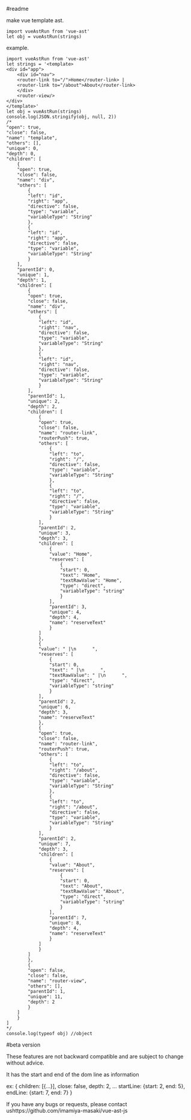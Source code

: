 #readme

make vue template ast.

    import vueAstRun from 'vue-ast'
    let obj = vueAstRun(strings)
example.

    import vueAstRun from 'vue-ast'
    let strings = '<template>
    <div id="app">
        <div id="nav">
        <router-link to="/">Home</router-link> |
        <router-link to="/about">About</router-link>
        </div>
        <router-view/>
    </div>
    </template>'
    let obj = vueAstRun(strings)
    console.log(JSON.stringify(obj, null, 2))
    /*
    "open": true,
    "close": false,
    "name": "template",
    "others": [],
    "unique": 0,
    "depth": 0,
    "children": [
        {
        "open": true,
        "close": false,
        "name": "div",
        "others": [
            {
            "left": "id",
            "right": "app",
            "directive": false,
            "type": "variable",
            "variableType": "String"
            },
            {
            "left": "id",
            "right": "app",
            "directive": false,
            "type": "variable",
            "variableType": "String"
            }
        ],
        "parentId": 0,
        "unique": 1,
        "depth": 1,
        "children": [
            {
            "open": true,
            "close": false,
            "name": "div",
            "others": [
                {
                "left": "id",
                "right": "nav",
                "directive": false,
                "type": "variable",
                "variableType": "String"
                },
                {
                "left": "id",
                "right": "nav",
                "directive": false,
                "type": "variable",
                "variableType": "String"
                }
            ],
            "parentId": 1,
            "unique": 2,
            "depth": 2,
            "children": [
                {
                "open": true,
                "close": false,
                "name": "router-link",
                "routerPush": true,
                "others": [
                    {
                    "left": "to",
                    "right": "/",
                    "directive": false,
                    "type": "variable",
                    "variableType": "String"
                    },
                    {
                    "left": "to",
                    "right": "/",
                    "directive": false,
                    "type": "variable",
                    "variableType": "String"
                    }
                ],
                "parentId": 2,
                "unique": 3,
                "depth": 3,
                "children": [
                    {
                    "value": "Home",
                    "reserves": [
                        {
                        "start": 0,
                        "text": "Home",
                        "textRawValue": "Home",
                        "type": "direct",
                        "variableType": "string"
                        }
                    ],
                    "parentId": 3,
                    "unique": 4,
                    "depth": 4,
                    "name": "reserveText"
                    }
                ]
                },
                {
                "value": " |\n      ",
                "reserves": [
                    {
                    "start": 0,
                    "text": " |\n      ",
                    "textRawValue": " |\n      ",
                    "type": "direct",
                    "variableType": "string"
                    }
                ],
                "parentId": 2,
                "unique": 6,
                "depth": 3,
                "name": "reserveText"
                },
                {
                "open": true,
                "close": false,
                "name": "router-link",
                "routerPush": true,
                "others": [
                    {
                    "left": "to",
                    "right": "/about",
                    "directive": false,
                    "type": "variable",
                    "variableType": "String"
                    },
                    {
                    "left": "to",
                    "right": "/about",
                    "directive": false,
                    "type": "variable",
                    "variableType": "String"
                    }
                ],
                "parentId": 2,
                "unique": 7,
                "depth": 3,
                "children": [
                    {
                    "value": "About",
                    "reserves": [
                        {
                        "start": 0,
                        "text": "About",
                        "textRawValue": "About",
                        "type": "direct",
                        "variableType": "string"
                        }
                    ],
                    "parentId": 7,
                    "unique": 8,
                    "depth": 4,
                    "name": "reserveText"
                    }
                ]
                }
            ]
            },
            {
            "open": false,
            "close": false,
            "name": "router-view",
            "others": [],
            "parentId": 1,
            "unique": 11,
            "depth": 2
            }
        ]
        }
    ]
    */
    console.log(typeof obj) //object

#beta version

These features are not backward compatible and are subject to change without advice.

It has the start and end of the dom line as information

ex:
    {
    children: [{…}],
    close: false,
    depth: 2,
    ...
    startLine: {start: 2, end: 5},
    endLine: {start: 7, end: 7}
    }



If you have any bugs or requests, please contact ushttps://github.com/imamiya-masaki/vue-ast-js